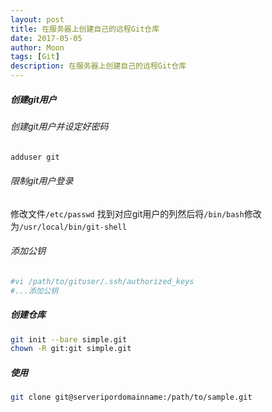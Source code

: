 ```yaml
---
layout: post
title: 在服务器上创建自己的远程Git仓库
date: 2017-05-05
author: Moon
tags: [Git]
description: 在服务器上创建自己的远程Git仓库
---
```


##### 创建git用户
###### 创建git用户并设定好密码
```bash
adduser git
```
###### 限制git用户登录

修改文件`/etc/passwd`
找到对应git用户的列然后将`/bin/bash`修改为`/usr/local/bin/git-shell`

###### 添加公钥
```bash
#vi /path/to/gituser/.ssh/authorized_keys
#...添加公钥
```

##### 创建仓库
```bash
git init --bare simple.git
chown -R git:git simple.git
```
##### 使用
```bash
git clone git@serveripordomainname:/path/to/sample.git
```